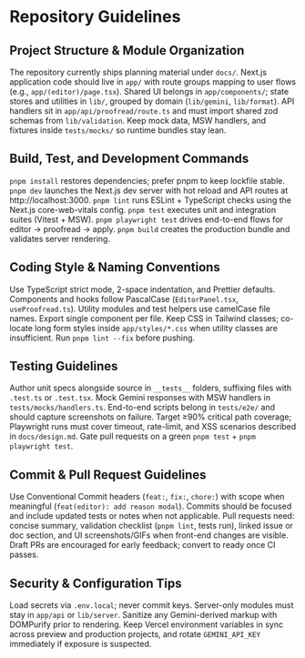 # Repository Guidelines

## Project Structure & Module Organization
The repository currently ships planning material under `docs/`. Next.js application code should live in `app/` with route groups mapping to user flows (e.g., `app/(editor)/page.tsx`). Shared UI belongs in `app/components/`; state stores and utilities in `lib/`, grouped by domain (`lib/gemini`, `lib/format`). API handlers sit in `app/api/proofread/route.ts` and must import shared zod schemas from `lib/validation`. Keep mock data, MSW handlers, and fixtures inside `tests/mocks/` so runtime bundles stay lean.

## Build, Test, and Development Commands
`pnpm install` restores dependencies; prefer pnpm to keep lockfile stable. `pnpm dev` launches the Next.js dev server with hot reload and API routes at http://localhost:3000. `pnpm lint` runs ESLint + TypeScript checks using the Next.js core-web-vitals config. `pnpm test` executes unit and integration suites (Vitest + MSW). `pnpm playwright test` drives end-to-end flows for editor → proofread → apply. `pnpm build` creates the production bundle and validates server rendering.

## Coding Style & Naming Conventions
Use TypeScript strict mode, 2-space indentation, and Prettier defaults. Components and hooks follow PascalCase (`EditorPanel.tsx`, `useProofread.ts`). Utility modules and test helpers use camelCase file names. Export single component per file. Keep CSS in Tailwind classes; co-locate long form styles inside `app/styles/*.css` when utility classes are insufficient. Run `pnpm lint --fix` before pushing.

## Testing Guidelines
Author unit specs alongside source in `__tests__` folders, suffixing files with `.test.ts` or `.test.tsx`. Mock Gemini responses with MSW handlers in `tests/mocks/handlers.ts`. End-to-end scripts belong in `tests/e2e/` and should capture screenshots on failure. Target ≥90% critical path coverage; Playwright runs must cover timeout, rate-limit, and XSS scenarios described in `docs/design.md`. Gate pull requests on a green `pnpm test` + `pnpm playwright test`.

## Commit & Pull Request Guidelines
Use Conventional Commit headers (`feat:`, `fix:`, `chore:`) with scope when meaningful (`feat(editor): add reason modal`). Commits should be focused and include updated tests or notes when not applicable. Pull requests need: concise summary, validation checklist (`pnpm lint`, tests run), linked issue or doc section, and UI screenshots/GIFs when front-end changes are visible. Draft PRs are encouraged for early feedback; convert to ready once CI passes.

## Security & Configuration Tips
Load secrets via `.env.local`; never commit keys. Server-only modules must stay in `app/api` or `lib/server`. Sanitize any Gemini-derived markup with DOMPurify prior to rendering. Keep Vercel environment variables in sync across preview and production projects, and rotate `GEMINI_API_KEY` immediately if exposure is suspected.
